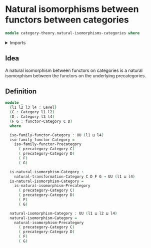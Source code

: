 # Natural isomorphisms between functors between categories

```agda
module category-theory.natural-isomorphisms-categories where
```

<details><summary>Imports</summary>

```agda
open import category-theory.categories
open import category-theory.functors-categories
open import category-theory.natural-isomorphisms-precategories
open import category-theory.natural-transformations-categories

open import foundation.universe-levels
```

</details>

## Idea

A natural isomorphism between functors on categories is a natural isomorphism
between the functors on the underlying precategories.

## Definition

```agda
module _
  {l1 l2 l3 l4 : Level}
  (C : Category l1 l2)
  (D : Category l3 l4)
  (F G : functor-Category C D)
  where

  iso-family-functor-Category : UU (l1 ⊔ l4)
  iso-family-functor-Category =
    iso-family-functor-Precategory
      ( precategory-Category C)
      ( precategory-Category D)
      ( F)
      ( G)

  is-natural-isomorphism-Category :
    natural-transformation-Category C D F G → UU (l1 ⊔ l4)
  is-natural-isomorphism-Category =
    is-natural-isomorphism-Precategory
      ( precategory-Category C)
      ( precategory-Category D)
      ( F)
      ( G)

  natural-isomorphism-Category : UU (l1 ⊔ l2 ⊔ l4)
  natural-isomorphism-Category =
    natural-isomorphism-Precategory
      ( precategory-Category C)
      ( precategory-Category D)
      ( F)
      ( G)
```
